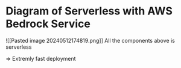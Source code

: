 # Diagram of Serverless with AWS Bedrock Service

![[Pasted image 20240512174819.png]]
All the components above is serverless

=> Extremly fast deployment


